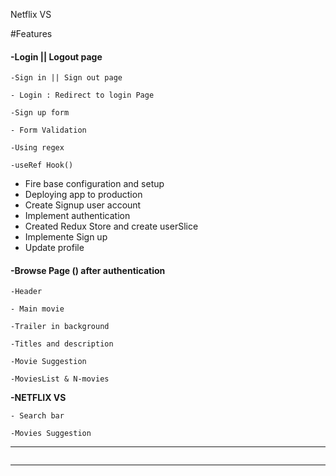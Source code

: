 Netflix VS

#Features

#### -Login || Logout page

    -Sign in || Sign out page

    - Login : Redirect to login Page

    -Sign up form

    - Form Validation

    -Using regex

    -useRef Hook()

* Fire base configuration and setup
* Deploying app to production
* Create Signup user account
* Implement authentication
* Created Redux Store and create userSlice
* Implemente Sign up
* Update profile

#### -**Browse Page () after authentication**

    -Header

    - Main movie

    -Trailer in background

    -Titles and description

    -Movie Suggestion

    -MoviesList & N-movies

**-NETFLIX VS**

    - Search bar

    -Movies Suggestion

---

```

```

---
